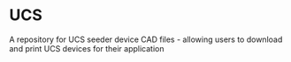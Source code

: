 # UCS

A repository for UCS seeder device CAD files - allowing users to download and print UCS devices for their application
